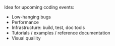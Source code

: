 Idea for upcoming coding events:

* Low-hanging bugs
* Performance
* Infrastructure: build, test, doc tools
* Tutorials / examples / reference documentation
* Visual quaility
